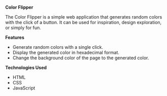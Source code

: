 **Color Flipper**

The Color Flipper is a simple web application that generates random colors with the click of a button. It can be used for inspiration, design exploration, or simply for fun.

**Features**
- Generate random colors with a single click.
- Display the generated color in hexadecimal format.
- Change the background color of the page to the generated color.

**Technologies Used**
- HTML
- CSS
- JavaScript
